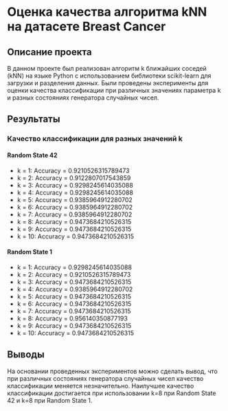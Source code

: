 # Оценка качества алгоритма kNN на датасете Breast Cancer
## Описание проекта
В данном проекте был реализован алгоритм k ближайших соседей (kNN) на языке Python с использованием библиотеки scikit-learn для загрузки и разделения данных. Были проведены эксперименты для оценки качества классификации при различных значениях параметра k и разных состояниях генератора случайных чисел.

## Результаты
### Качество классификации для разных значений k
#### Random State 42
- k = 1: Accuracy = 0.9210526315789473
- k = 2: Accuracy = 0.9122807017543859
- k = 3: Accuracy = 0.9298245614035088
- k = 4: Accuracy = 0.9298245614035088
- k = 5: Accuracy = 0.9385964912280702
- k = 6: Accuracy = 0.9385964912280702
- k = 7: Accuracy = 0.9385964912280702
- k = 8: Accuracy = 0.9473684210526315
- k = 9: Accuracy = 0.9473684210526315
- k = 10: Accuracy = 0.9473684210526315
#### Random State 1
- k = 1: Accuracy = 0.9298245614035088
- k = 2: Accuracy = 0.9210526315789473
- k = 3: Accuracy = 0.9473684210526315
- k = 4: Accuracy = 0.9385964912280702
- k = 5: Accuracy = 0.9473684210526315
- k = 6: Accuracy = 0.9473684210526315
- k = 7: Accuracy = 0.9473684210526315
- k = 8: Accuracy = 0.956140350877193
- k = 9: Accuracy = 0.9473684210526315
- k = 10: Accuracy = 0.9473684210526315
## Выводы
На основании проведенных экспериментов можно сделать вывод, что при различных состояниях генератора случайных чисел качество классификации меняется незначительно.
Наилучшее качество классификации достигается при использовании k=8 при Random State 42 и k=8 при Random State 1.
